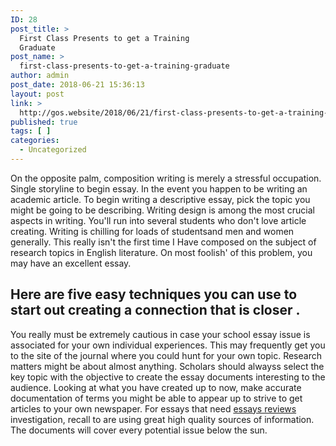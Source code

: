 ```yaml
---
ID: 28
post_title: >
  First Class Presents to get a Training
  Graduate
post_name: >
  first-class-presents-to-get-a-training-graduate
author: admin
post_date: 2018-06-21 15:36:13
layout: post
link: >
  http://gos.website/2018/06/21/first-class-presents-to-get-a-training-graduate/
published: true
tags: [ ]
categories:
  - Uncategorized
---
```

<p>On the opposite palm, composition writing is merely a stressful occupation. Single storyline to begin essay. In the event you happen to be writing an academic article. To begin writing a descriptive essay, pick the topic you might be going to be describing. Writing design is among the most crucial aspects in writing.<!--more--> You'll run into several students who don't love article creating. Writing is chilling for loads of studentsand men and women generally. This really isn't the first time I Have composed on the subject of research topics in English literature. On most foolish' of this problem, you may have an excellent essay.  <h2>Here are five easy techniques you can use to start out creating a connection that is closer .</h2></p><p>You really must be extremely cautious in case your school essay issue is associated for your own individual experiences. This may frequently get you to the site of the journal where you could hunt for your own topic. Research matters might be about almost anything. Scholars should alwayss select the key topic with the objective to create the essay documents interesting to the audience. Looking at what you have created up to now, make accurate documentation of terms you might be able to appear up to strive to get articles to your own newspaper. For essays that need <a href="https://rush-essays.com/">essays reviews</a> investigation, recall to are using great high quality sources of information. The documents will cover every potential issue below the sun.   
</p>